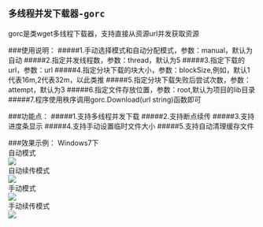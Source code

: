 `多线程并发下载器-gorc`
------------------------------------
gorc是类wget多线程下载器，支持直接从资源url并发获取资源

###使用说明：
#####1.手动选择模式和自动分配模式，参数：manual，默认为自动
#####2.指定并发线程数，参数：thread，默认为5
#####3.指定下载的url，参数：url
#####4.指定分块下载的块大小，参数：blockSize,例如，默认1代表16m,2代表32m，以此类推
#####5.指定分块下载失败后尝试次数，参数：attempt，默认为3
#####6.指定文件存放位置，参数：root,默认为项目的lib目录
#####7.程序使用秩序调用gorc.Download(url string)函数即可

###功能点：
#####1.支持多线程并发下载
#####2.支持断点续传
#####3.支持进度条显示
#####4.支持手动设置临时文件大小
#####5.支持自动清理缓存文件

###效果示例：
Windows7下</br>
自动模式</br>
![](https://github.com/V-I-C-T-O-R/gorc/blob/master/pic/windows_auto.png)</br>
自动续传模式</br>
![](https://github.com/V-I-C-T-O-R/gorc/blob/master/pic/windows_auto_comsu.png)</br>
手动模式</br>
![](https://github.com/V-I-C-T-O-R/gorc/blob/master/pic/windows_manu.png)</br>
手动续传模式</br>
![](https://github.com/V-I-C-T-O-R/gorc/blob/master/pic/windows_manu_consumer.png)
